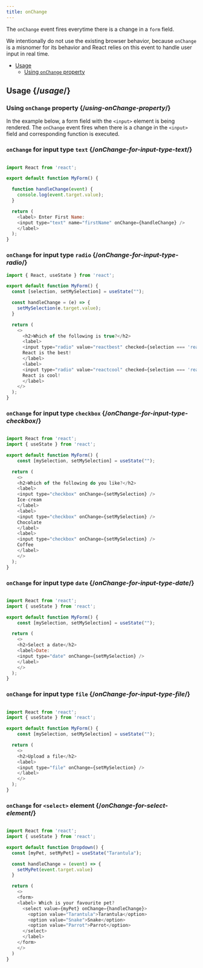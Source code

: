 ```yaml
---
title: onChange
---
```


<Intro>

The `onChange` event fires everytime there is a change in a `form` field.

We intentionally do not use the existing browser behavior, because `onChange` is a misnomer for its behavior and React relies on this event to handle user input in real time.

</Intro>

- [Usage](#usage)
  - [Using `onChange` property](#using-onChange-property)

## Usage {/*usage*/}

### Using `onChange` property {/*using-onChange-property*/}




In the example below, a form field with the `<input>` element is being rendered. The `onChange` event fires when there is a change in the `<input>` field and corresponding function is executed.

<Recipes titleText="Examples of onChange property for various type of <input> element" titleId="examples-basic">

### `onChange` for input type `text` {/*onChange-for-input-type-text*/}

<Sandpack>

``` js App.js

import React from 'react';

export default function MyForm() {

  function handleChange(event) {
    console.log(event.target.value);
  }

  return (
    <label> Enter First Name:
    <input type="text" name="firstName" onChange={handleChange} />
    </label>
  );
}
```

</Sandpack>

<Solution />

### `onChange` for input type `radio` {/*onChange-for-input-type-radio*/}

<Sandpack>

``` js App.js
import { React, useState } from 'react';

export default function MyForm() {
  const [selection, setMySelection] = useState("");

  const handleChange = (e) => {
    setMySelection(e.target.value);
  }

  return (
    <>
      <h2>Which of the following is true?</h2>
      <label>
      <input type="radio" value="reactbest" checked={selection === 'reactbest'} onChange={handleChange} />
      React is the best!
      </label>
      <label>
      <input type="radio" value="reactcool" checked={selection === 'reactcool'} onChange={handleChange} />
      React is cool!
      </label>
    </>
  );
}
```

</Sandpack>

<Solution />

### `onChange` for input type `checkbox` {/*onChange-for-input-type-checkbox*/}

<Sandpack>

``` js App.js

import React from 'react';
import { useState } from 'react';

export default function MyForm() {
    const [mySelection, setMySelection] = useState("");

  return (
    <>
    <h2>Which of the following do you like?</h2>
    <label>
    <input type="checkbox" onChange={setMySelection} />
    Ice-cream
    </label>
    <label>
    <input type="checkbox" onChange={setMySelection} />
    Chocolate
    </label>
    <label>
    <input type="checkbox" onChange={setMySelection} />
    Coffee
    </label>
    </>
  );
}
```

</Sandpack>

<Solution />

### `onChange` for input type `date` {/*onChange-for-input-type-date*/}

<Sandpack>

``` js App.js

import React from 'react';
import { useState } from 'react';

export default function MyForm() {
    const [mySelection, setMySelection] = useState("");

  return (
    <>
    <h2>Select a date</h2>
    <label>Date:
    <input type="date" onChange={setMySelection} />
    </label>
    </>
  );
}
```

</Sandpack>

<Solution />

### `onChange` for input type `file` {/*onChange-for-input-type-file*/}

<Sandpack>

``` js App.js

import React from 'react';
import { useState } from 'react';

export default function MyForm() {
    const [mySelection, setMySelection] = useState("");

  return (
    <>
    <h2>Upload a file</h2>
    <label>
    <input type="file" onChange={setMySelection} />
    </label>
    </>
  );
}
```

</Sandpack>

<Solution />

</Recipes>

<Recipes titleText="Examples of onChange property for <select> elements" titleId="examples-select">

### `onChange` for `<select>` element {/*onChange-for-select-element*/}

<Sandpack>

``` js App.js

import React from 'react';
import { useState } from 'react';

export default function Dropdown() {
  const [myPet, setMyPet] = useState("Tarantula");

  const handleChange = (event) => {
    setMyPet(event.target.value)
  }

  return (
    <>
    <form>
    <label> Which is your favourite pet?
      <select value={myPet} onChange={handleChange}>
        <option value="Tarantula">Tarantula</option>
        <option value="Snake">Snake</option>
        <option value="Parrot">Parrot</option>
      </select>
      </label>
    </form>
    </>
  )
}
```

</Sandpack>

<Solution />

</Recipes>
